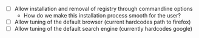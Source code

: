 - [ ] Allow installation and removal of registry through commandline options
  - How do we make this installation process smooth for the user? 
- [ ] Allow tuning of the default browser (current hardcodes path to firefox)
- [ ] Allow tuning of the default search engine (currently hardcodes google)